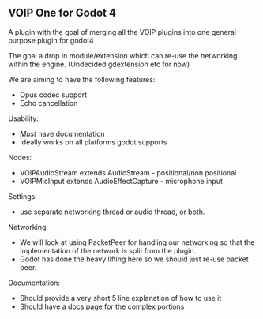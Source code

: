 ## VOIP One for Godot 4

A plugin with the goal of merging all the VOIP plugins into one general purpose plugin for godot4 

The goal a drop in module/extension which can re-use the networking within the engine. (Undecided gdextension etc for now)

We are aiming to have the following features:
- Opus codec support
- Echo cancellation

Usability:
- *Must* have documentation
- Ideally works on all platforms godot supports

Nodes:
- VOIPAudioStream extends AudioStream - positional/non positional
- VOIPMicInput extends AudioEffectCapture - microphone input

Settings:
- use separate networking thread or audio thread, or both.

Networking:
- We will look at using PacketPeer for handling our networking so that the implementation of the network is split from the plugin.
- Godot has done the heavy lifting here so we should just re-use packet peer.

Documentation:
- Should provide a very short 5 line explanation of how to use it
- Should have a docs page for the complex portions
